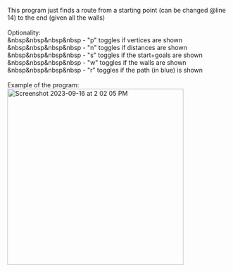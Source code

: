This program just finds a route from a starting point (can be changed @line 14) to the end (given all the walls) <br />
<br />
Optionality: <br />
&nbsp&nbsp&nbsp&nbsp  \- "p" toggles if vertices are shown <br />
&nbsp&nbsp&nbsp&nbsp  \- "n" toggles if distances are shown <br />
&nbsp&nbsp&nbsp&nbsp  \- "s" toggles if the start+goals are shown <br />
&nbsp&nbsp&nbsp&nbsp  \- "w" toggles if the walls are shown <br />
&nbsp&nbsp&nbsp&nbsp  \- "r" toggles if the path (in blue) is shown <br />
<br />
Example of the program: <br />
<img width="400" alt="Screenshot 2023-09-16 at 2 02 05 PM" src="https://github.com/PolyEd/MicroMouse/assets/69046071/7c6f1569-118b-44ef-9bae-942e004bd974">
